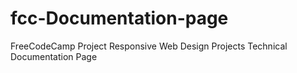# fcc-Documentation-page
FreeCodeCamp Project Responsive Web Design Projects  Technical Documentation Page

